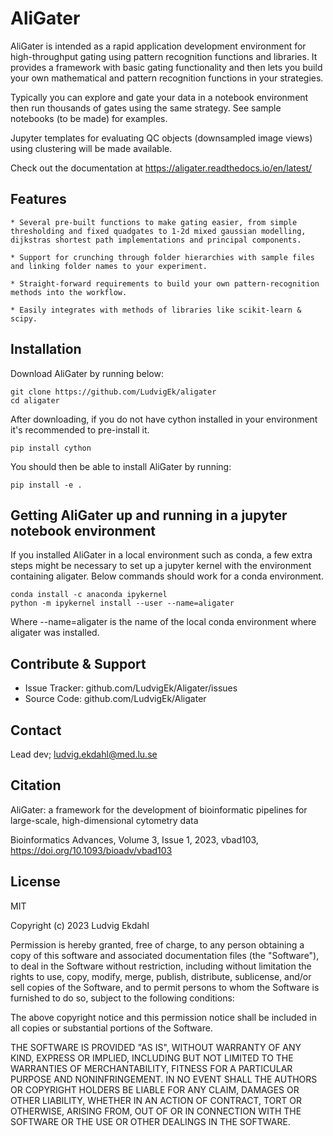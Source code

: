 AliGater
========

AliGater is intended as a rapid application development environment for high-throughput gating using pattern recognition functions and libraries. It provides a framework with basic gating functionality and then lets you build your own mathematical and pattern recognition functions in your strategies.

Typically you can explore and gate your data in a notebook environment then run thousands of gates using the same strategy. See sample notebooks (to be made) for examples.

Jupyter templates for evaluating QC objects (downsampled image views) using clustering will be made available.

Check out the documentation at
https://aligater.readthedocs.io/en/latest/

Features
--------

    * Several pre-built functions to make gating easier, from simple thresholding and fixed quadgates to 1-2d mixed gaussian modelling, dijkstras shortest path implementations and principal components.

    * Support for crunching through folder hierarchies with sample files and linking folder names to your experiment.

    * Straight-forward requirements to build your own pattern-recognition methods into the workflow.

    * Easily integrates with methods of libraries like scikit-learn & scipy.


Installation
------------

Download AliGater by running below:

	git clone https://github.com/LudvigEk/aligater
    cd aligater

After downloading, if you do not have cython installed in your environment it's recommended to pre-install it.

	pip install cython

You should then be able to install AliGater by running:

    pip install -e .

Getting AliGater up and running in a jupyter notebook environment
------------
If you installed AliGater in a local environment such as conda, a few extra steps might be necessary to set up 
a jupyter kernel with the environment containing aligater. Below commands should work for a conda environment.

    conda install -c anaconda ipykernel
    python -m ipykernel install --user --name=aligater

Where --name=aligater is the name of the local conda environment where aligater was installed.

Contribute & Support
---------------------

- Issue Tracker: github.com/LudvigEk/Aligater/issues
- Source Code: github.com/LudvigEk/Aligater

Contact
-------

Lead dev; ludvig.ekdahl@med.lu.se

Citation
--------
AliGater: a framework for the development of bioinformatic pipelines for large-scale, high-dimensional cytometry data

Bioinformatics Advances, Volume 3, Issue 1, 2023, vbad103, https://doi.org/10.1093/bioadv/vbad103

License
-------

MIT

Copyright (c) 2023 Ludvig Ekdahl

Permission is hereby granted, free of charge, to any person obtaining a copy
of this software and associated documentation files (the "Software"), to deal
in the Software without restriction, including without limitation the rights
to use, copy, modify, merge, publish, distribute, sublicense, and/or sell
copies of the Software, and to permit persons to whom the Software is
furnished to do so, subject to the following conditions:

The above copyright notice and this permission notice shall be included in all
copies or substantial portions of the Software.

THE SOFTWARE IS PROVIDED "AS IS", WITHOUT WARRANTY OF ANY KIND, EXPRESS OR
IMPLIED, INCLUDING BUT NOT LIMITED TO THE WARRANTIES OF MERCHANTABILITY,
FITNESS FOR A PARTICULAR PURPOSE AND NONINFRINGEMENT. IN NO EVENT SHALL THE
AUTHORS OR COPYRIGHT HOLDERS BE LIABLE FOR ANY CLAIM, DAMAGES OR OTHER
LIABILITY, WHETHER IN AN ACTION OF CONTRACT, TORT OR OTHERWISE, ARISING FROM,
OUT OF OR IN CONNECTION WITH THE SOFTWARE OR THE USE OR OTHER DEALINGS IN THE
SOFTWARE.
